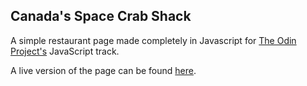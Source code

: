 ## Canada's Space Crab Shack

A simple restaurant page made completely in Javascript for [The Odin Project's](https://github.com/ellielle/restaurant) 
JavaScript track.

A live version of the page can be found [here]().
